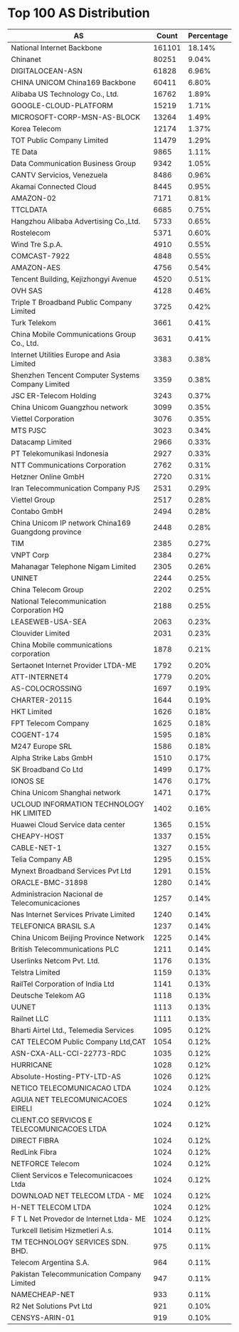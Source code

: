 # Top 100 AS Distribution
| AS | Count | Percentage |
|----|----|----|
| National Internet Backbone | 161101 | 18.14% |
| Chinanet | 80251 | 9.04% |
| DIGITALOCEAN-ASN | 61828 | 6.96% |
| CHINA UNICOM China169 Backbone | 60411 | 6.80% |
| Alibaba US Technology Co., Ltd. | 16762 | 1.89% |
| GOOGLE-CLOUD-PLATFORM | 15219 | 1.71% |
| MICROSOFT-CORP-MSN-AS-BLOCK | 13264 | 1.49% |
| Korea Telecom | 12174 | 1.37% |
| TOT Public Company Limited | 11479 | 1.29% |
| TE Data | 9865 | 1.11% |
| Data Communication Business Group | 9342 | 1.05% |
| CANTV Servicios, Venezuela | 8486 | 0.96% |
| Akamai Connected Cloud | 8445 | 0.95% |
| AMAZON-02 | 7171 | 0.81% |
| TTCLDATA | 6685 | 0.75% |
| Hangzhou Alibaba Advertising Co.,Ltd. | 5733 | 0.65% |
| Rostelecom | 5371 | 0.60% |
| Wind Tre S.p.A. | 4910 | 0.55% |
| COMCAST-7922 | 4848 | 0.55% |
| AMAZON-AES | 4756 | 0.54% |
| Tencent Building, Kejizhongyi Avenue | 4520 | 0.51% |
| OVH SAS | 4128 | 0.46% |
| Triple T Broadband Public Company Limited | 3725 | 0.42% |
| Turk Telekom | 3661 | 0.41% |
| China Mobile Communications Group Co., Ltd. | 3631 | 0.41% |
| Internet Utilities Europe and Asia Limited | 3383 | 0.38% |
| Shenzhen Tencent Computer Systems Company Limited | 3359 | 0.38% |
| JSC ER-Telecom Holding | 3243 | 0.37% |
| China Unicom Guangzhou network | 3099 | 0.35% |
| Viettel Corporation | 3076 | 0.35% |
| MTS PJSC | 3023 | 0.34% |
| Datacamp Limited | 2966 | 0.33% |
| PT Telekomunikasi Indonesia | 2927 | 0.33% |
| NTT Communications Corporation | 2762 | 0.31% |
| Hetzner Online GmbH | 2720 | 0.31% |
| Iran Telecommunication Company PJS | 2531 | 0.29% |
| Viettel Group | 2517 | 0.28% |
| Contabo GmbH | 2494 | 0.28% |
| China Unicom IP network China169 Guangdong province | 2448 | 0.28% |
| TIM | 2385 | 0.27% |
| VNPT Corp | 2384 | 0.27% |
| Mahanagar Telephone Nigam Limited | 2305 | 0.26% |
| UNINET | 2244 | 0.25% |
| China Telecom Group | 2202 | 0.25% |
| National Telecommunication Corporation HQ | 2188 | 0.25% |
| LEASEWEB-USA-SEA | 2063 | 0.23% |
| Clouvider Limited | 2031 | 0.23% |
| China Mobile communications corporation | 1878 | 0.21% |
| Sertaonet Internet Provider LTDA-ME | 1792 | 0.20% |
| ATT-INTERNET4 | 1779 | 0.20% |
| AS-COLOCROSSING | 1697 | 0.19% |
| CHARTER-20115 | 1644 | 0.19% |
| HKT Limited | 1626 | 0.18% |
| FPT Telecom Company | 1625 | 0.18% |
| COGENT-174 | 1595 | 0.18% |
| M247 Europe SRL | 1586 | 0.18% |
| Alpha Strike Labs GmbH | 1510 | 0.17% |
| SK Broadband Co Ltd | 1499 | 0.17% |
| IONOS SE | 1476 | 0.17% |
| China Unicom Shanghai network | 1471 | 0.17% |
| UCLOUD INFORMATION TECHNOLOGY HK LIMITED | 1402 | 0.16% |
| Huawei Cloud Service data center | 1365 | 0.15% |
| CHEAPY-HOST | 1337 | 0.15% |
| CABLE-NET-1 | 1327 | 0.15% |
| Telia Company AB | 1295 | 0.15% |
| Mynext Broadband Services Pvt Ltd | 1291 | 0.15% |
| ORACLE-BMC-31898 | 1280 | 0.14% |
| Administracion Nacional de Telecomunicaciones | 1257 | 0.14% |
| Nas Internet Services Private Limited | 1240 | 0.14% |
| TELEFONICA BRASIL S.A | 1237 | 0.14% |
| China Unicom Beijing Province Network | 1225 | 0.14% |
| British Telecommunications PLC | 1211 | 0.14% |
| Userlinks Netcom Pvt. Ltd. | 1176 | 0.13% |
| Telstra Limited | 1159 | 0.13% |
| RailTel Corporation of India Ltd | 1141 | 0.13% |
| Deutsche Telekom AG | 1118 | 0.13% |
| UUNET | 1113 | 0.13% |
| Railnet LLC | 1111 | 0.13% |
| Bharti Airtel Ltd., Telemedia Services | 1095 | 0.12% |
| CAT TELECOM Public Company Ltd,CAT | 1054 | 0.12% |
| ASN-CXA-ALL-CCI-22773-RDC | 1035 | 0.12% |
| HURRICANE | 1028 | 0.12% |
| Absolute-Hosting-PTY-LTD-AS | 1026 | 0.12% |
| NETICO TELECOMUNICACAO LTDA | 1024 | 0.12% |
| AGUIA NET TELECOMUNICACOES EIRELI | 1024 | 0.12% |
| CLIENT.CO SERVICOS E TELECOMUNICACOES LTDA | 1024 | 0.12% |
| DIRECT FIBRA | 1024 | 0.12% |
| RedLink Fibra | 1024 | 0.12% |
| NETFORCE Telecom | 1024 | 0.12% |
| Client Servicos e Telecomunicacoes Ltda | 1024 | 0.12% |
| DOWNLOAD NET TELECOM LTDA - ME | 1024 | 0.12% |
| H-NET TELECOM LTDA | 1024 | 0.12% |
| F T L Net Provedor de Internet Ltda- ME | 1024 | 0.12% |
| Turkcell Iletisim Hizmetleri A.s. | 1014 | 0.11% |
| TM TECHNOLOGY SERVICES SDN. BHD. | 975 | 0.11% |
| Telecom Argentina S.A. | 964 | 0.11% |
| Pakistan Telecommunication Company Limited | 947 | 0.11% |
| NAMECHEAP-NET | 933 | 0.11% |
| R2 Net Solutions Pvt Ltd | 921 | 0.10% |
| CENSYS-ARIN-01 | 919 | 0.10% |
